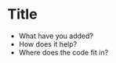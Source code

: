 # Title

<ul>
<li>What have you added?</li>

<li>How does it help?</li>

<li>Where does the code fit in?</li>
</ul>
